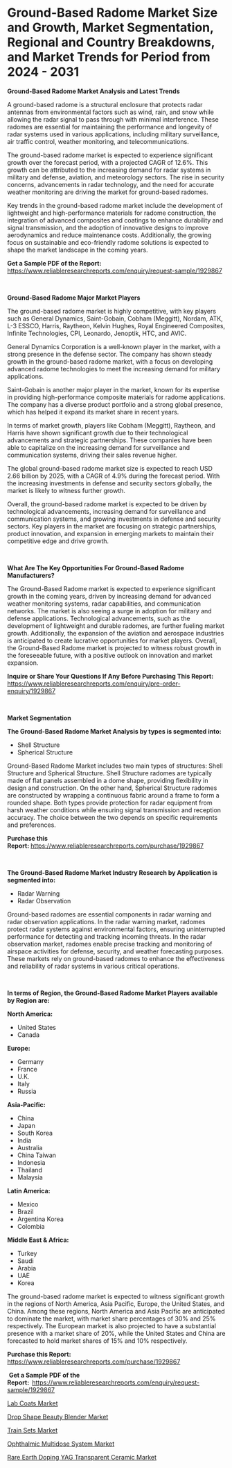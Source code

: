 <p><h1>Ground-Based Radome Market Size and Growth, Market Segmentation, Regional and Country Breakdowns, and Market Trends for Period from 2024 -  2031</h1></p><p><strong>Ground-Based Radome Market Analysis and Latest Trends</strong></p>
<p><p>A ground-based radome is a structural enclosure that protects radar antennas from environmental factors such as wind, rain, and snow while allowing the radar signal to pass through with minimal interference. These radomes are essential for maintaining the performance and longevity of radar systems used in various applications, including military surveillance, air traffic control, weather monitoring, and telecommunications.</p><p>The ground-based radome market is expected to experience significant growth over the forecast period, with a projected CAGR of 12.6%. This growth can be attributed to the increasing demand for radar systems in military and defense, aviation, and meteorology sectors. The rise in security concerns, advancements in radar technology, and the need for accurate weather monitoring are driving the market for ground-based radomes.</p><p>Key trends in the ground-based radome market include the development of lightweight and high-performance materials for radome construction, the integration of advanced composites and coatings to enhance durability and signal transmission, and the adoption of innovative designs to improve aerodynamics and reduce maintenance costs. Additionally, the growing focus on sustainable and eco-friendly radome solutions is expected to shape the market landscape in the coming years.</p></p>
<p><strong>Get a Sample PDF of the Report:&nbsp;</strong> <a href="https://www.reliableresearchreports.com/enquiry/request-sample/1929867">https://www.reliableresearchreports.com/enquiry/request-sample/1929867</a></p>
<p>&nbsp;</p>
<p><strong>Ground-Based Radome Major Market Players</strong></p>
<p><p>The ground-based radome market is highly competitive, with key players such as General Dynamics, Saint-Gobain, Cobham (Meggitt), Nordam, ATK, L-3 ESSCO, Harris, Raytheon, Kelvin Hughes, Royal Engineered Composites, Infinite Technologies, CPI, Leonardo, Jenoptik, HTC, and AVIC.</p><p>General Dynamics Corporation is a well-known player in the market, with a strong presence in the defense sector. The company has shown steady growth in the ground-based radome market, with a focus on developing advanced radome technologies to meet the increasing demand for military applications.</p><p>Saint-Gobain is another major player in the market, known for its expertise in providing high-performance composite materials for radome applications. The company has a diverse product portfolio and a strong global presence, which has helped it expand its market share in recent years.</p><p>In terms of market growth, players like Cobham (Meggitt), Raytheon, and Harris have shown significant growth due to their technological advancements and strategic partnerships. These companies have been able to capitalize on the increasing demand for surveillance and communication systems, driving their sales revenue higher.</p><p>The global ground-based radome market size is expected to reach USD 2.66 billion by 2025, with a CAGR of 4.9% during the forecast period. With the increasing investments in defense and security sectors globally, the market is likely to witness further growth.</p><p>Overall, the ground-based radome market is expected to be driven by technological advancements, increasing demand for surveillance and communication systems, and growing investments in defense and security sectors. Key players in the market are focusing on strategic partnerships, product innovation, and expansion in emerging markets to maintain their competitive edge and drive growth.</p></p>
<p>&nbsp;</p>
<p><strong>What Are The Key Opportunities For Ground-Based Radome Manufacturers?</strong></p>
<p><p>The Ground-Based Radome market is expected to experience significant growth in the coming years, driven by increasing demand for advanced weather monitoring systems, radar capabilities, and communication networks. The market is also seeing a surge in adoption for military and defense applications. Technological advancements, such as the development of lightweight and durable radomes, are further fueling market growth. Additionally, the expansion of the aviation and aerospace industries is anticipated to create lucrative opportunities for market players. Overall, the Ground-Based Radome market is projected to witness robust growth in the foreseeable future, with a positive outlook on innovation and market expansion.</p></p>
<p><strong>Inquire or Share Your Questions If Any Before Purchasing This Report:</strong> <a href="https://www.reliableresearchreports.com/enquiry/pre-order-enquiry/1929867">https://www.reliableresearchreports.com/enquiry/pre-order-enquiry/1929867</a></p>
<p>&nbsp;</p>
<p><strong>Market Segmentation</strong></p>
<p><strong>The Ground-Based Radome Market Analysis by types is segmented into:</strong></p>
<p><ul><li>Shell Structure</li><li>Spherical Structure</li></ul></p>
<p><p>Ground-Based Radome Market includes two main types of structures: Shell Structure and Spherical Structure. Shell Structure radomes are typically made of flat panels assembled in a dome shape, providing flexibility in design and construction. On the other hand, Spherical Structure radomes are constructed by wrapping a continuous fabric around a frame to form a rounded shape. Both types provide protection for radar equipment from harsh weather conditions while ensuring signal transmission and reception accuracy. The choice between the two depends on specific requirements and preferences.</p></p>
<p><strong>Purchase this Report:&nbsp;</strong><a href="https://www.reliableresearchreports.com/purchase/1929867">https://www.reliableresearchreports.com/purchase/1929867</a></p>
<p>&nbsp;</p>
<p><strong>The Ground-Based Radome Market Industry Research by Application is segmented into:</strong></p>
<p><ul><li>Radar Warning</li><li>Radar Observation</li></ul></p>
<p><p>Ground-based radomes are essential components in radar warning and radar observation applications. In the radar warning market, radomes protect radar systems against environmental factors, ensuring uninterrupted performance for detecting and tracking incoming threats. In the radar observation market, radomes enable precise tracking and monitoring of airspace activities for defense, security, and weather forecasting purposes. These markets rely on ground-based radomes to enhance the effectiveness and reliability of radar systems in various critical operations.</p></p>
<p>&nbsp;</p>
<p><strong>In terms of Region, the Ground-Based Radome Market Players available by Region are:</strong></p>
<p>
    <p> <strong> North America: </strong>
        <ul>
            <li>United States</li>
            <li>Canada</li>
        </ul>
        </p> 
    <p> <strong> Europe: </strong>
        <ul>
            <li>Germany</li>
            <li>France</li>
            <li>U.K.</li>
            <li>Italy</li>
            <li>Russia</li>
        </ul>
        </p> 
    <p> <strong> Asia-Pacific: </strong>
        <ul>
            <li>China</li>
            <li>Japan</li>
            <li>South Korea</li>
            <li>India</li>
            <li>Australia</li>
            <li>China Taiwan</li>
            <li>Indonesia</li>
            <li>Thailand</li>
            <li>Malaysia</li>
        </ul>
        </p> 
    <p> <strong> Latin America: </strong>
        <ul>
            <li>Mexico</li>
            <li>Brazil</li>
            <li>Argentina Korea</li>
            <li>Colombia</li>
        </ul>
        </p> 
    <p> <strong> Middle East & Africa: </strong>
        <ul>
            <li>Turkey</li>
            <li>Saudi</li>
            <li>Arabia</li>
            <li>UAE</li>
            <li>Korea</li>
        </ul>
    </p>
    </p>
<p><p>The ground-based radome market is expected to witness significant growth in the regions of North America, Asia Pacific, Europe, the United States, and China. Among these regions, North America and Asia Pacific are anticipated to dominate the market, with market share percentages of 30% and 25% respectively. The European market is also projected to have a substantial presence with a market share of 20%, while the United States and China are forecasted to hold market shares of 15% and 10% respectively.</p></p>
<p><strong>Purchase this Report: </strong><a href="https://www.reliableresearchreports.com/purchase/1929867">https://www.reliableresearchreports.com/purchase/1929867</a></p>
<p>&nbsp;<strong>Get a Sample PDF of the Report:&nbsp;&nbsp;</strong><a href="https://www.reliableresearchreports.com/enquiry/request-sample/1929867">https://www.reliableresearchreports.com/enquiry/request-sample/1929867</a></p>
<p><strong></strong></p>
<p><p><a href="https://view.publitas.com/reportprime-1/lab-coats-market-share-market-new-trends-analysis-report-by-type-by-application-by-end-use-by-region-and-segment-forecasts-2024-2031/">Lab Coats Market</a></p><p><a href="https://thundering-castanet-c65.notion.site/Drop-Shape-Beauty-Blender-Market-Size-Furnishes-Valuable-Information-Encompassing-Market-Share-Mark-12891278930b4ab0bb50cf92789d3906">Drop Shape Beauty Blender Market</a></p><p><a href="https://view.publitas.com/reportprime-1/train-sets-market-a-comprehensive-report-of-its-market-share-growth-trends-2024-2031/">Train Sets Market</a></p><p><a href="https://bubble-tree-ea4.notion.site/Ophthalmic-Multidose-System-Market-Size-Growing-and-Forecasted-for-period-from-2024-2031-and-provi-1f50b30e05ad40d0b419d23bcc8c7995">Ophthalmic Multidose System Market</a></p><p><a href="https://thundering-castanet-c65.notion.site/Rare-Earth-Doping-YAG-Transparent-Ceramic-Market-Share-Market-New-Trends-Analysis-Report-By-Type--296d46f738a246d7b305b0fc1a56c06d">Rare Earth Doping YAG Transparent Ceramic Market</a></p></p>